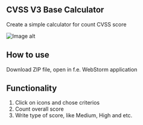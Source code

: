 ## CVSS V3 Base Calculator
Create a simple calculator for count CVSS score

![Image alt](https://github.com/GuzelMusina/INF_SECURITY/cvss-master/raw/master/example.png)

## How to use
Download ZIP file, open in f.e. WebStorm application

## Functionality
1. Click on icons and chose criterios 
2. Count overall score
3. Write type of score, like Medium, High and etc. 


